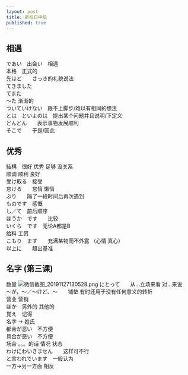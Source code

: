 ```yaml
---
layout: post
title: 新标日中级
published: true
---
```


## 相遇  
であい　出会い　相遇  
本格　正式的   
先ほど　　さっき的礼貌说法  
てきました  
てまた  
～た  渐渐的  
ついていけない　跟不上脚步/难以有相同的想法  
とは　といよのは　提出某个问题并且说明/下定义  
どんどん　　表示事物发展顺利  
そこで　　于是/因此

## 优秀
結構　很好 优秀 足够 没关系  
顺调 顺利 良好  
受け取る　接受  
怠ける　　怠惰 懒惰  
ぶり　　隔了一段时间后再次遇到  
ものです　感慨  
し／て　前后顺序  
ほうか　です　　比较  
いくら　です　无论A都是B  
给料 工资  
こもり　ます　　充满某物而不外露 （心情 真心）  
以上に　　超出基准

## 名字 (第三课)
数量
![微信截图_20191127130528.png](https://i.loli.net/2019/11/27/nDIVTrjx15bZNpm.png)
にとって　　从...立场来看  对...来说  
～が，～／～けど、～　　铺垫 有时还用于没有任何意义的转折  
营业 营销  
ほか　另外的 其他的  
覚え　记得  
名字  ->  姓氏  
都合が恶い　不方便  
具合が恶い　不方便  
场合   。。。的话 情况 状态  
わけにわいきません　　这样可不行  
と言われでいます　一般认为  
一方->另一方面 相反

